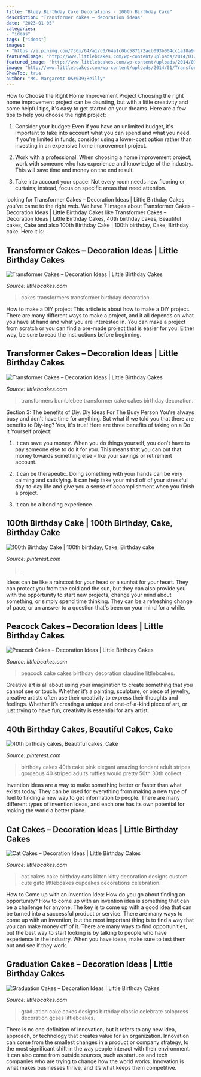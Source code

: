 ```yaml
---
title: "Bluey Birthday Cake Decorations - 100th Birthday Cake"
description: "Transformer cakes – decoration ideas"
date: "2023-01-05"
categories:
- "ideas"
tags: ["ideas"]
images:
- "https://i.pinimg.com/736x/64/a1/c0/64a1c0bc587172acb093b004cc1a18a9--elegant-birthday-cakes-tiered-birthday-cakes.jpg"
featuredImage: "http://www.littlebcakes.com/wp-content/uploads/2014/01/Cat-Cakes.jpg"
featured_image: "http://www.littlebcakes.com/wp-content/uploads/2014/01/Transformers-Cakes.jpg"
image: "http://www.littlebcakes.com/wp-content/uploads/2014/01/Transformers-Bumblebee-Cake.jpg"
ShowToc: true
author: "Ms. Margarett O&#039;Reilly"
---
```



How to Choose the Right Home Improvement Project
Choosing the right home improvement project can be daunting, but with a little creativity and some helpful tips, it's easy to get started on your dreams. Here are a few tips to help you choose the right project:
1. Consider your budget: Even if you have an unlimited budget, it's important to take into account what you can spend and what you need. If you're limited in funds, consider using a lower-cost option rather than investing in an expensive home improvement project.

2. Work with a professional: When choosing a home improvement project, work with someone who has experience and knowledge of the industry. This will save time and money on the end result.

3. Take into account your space: Not every room needs new flooring or curtains; instead, focus on specific areas that need attention.

	

		
looking for Transformer Cakes – Decoration Ideas | Little Birthday Cakes you've came to the right web. We have 7 Images about Transformer Cakes – Decoration Ideas | Little Birthday Cakes like Transformer Cakes – Decoration Ideas | Little Birthday Cakes, 40th birthday cakes, Beautiful cakes, Cake and also 100th Birthday Cake | 100th birthday, Cake, Birthday cake. Here it is:
		
    
## Transformer Cakes – Decoration Ideas | Little Birthday Cakes

<img loading=lazy src="http://www.littlebcakes.com/wp-content/uploads/2014/01/Transformers-Cakes.jpg" onerror="this.onerror=null;this.src='https://tse4.mm.bing.net/th?id=OIP.eHYRBmX5yNIexl5GHSDxVQHaJ4&amp;pid=15.1';" alt="Transformer Cakes – Decoration Ideas | Little Birthday Cakes">

_Source: littlebcakes.com_

>cakes transformers transformer birthday decoration. 

	

How to make a DIY project
This article is about how to make a DIY project. There are many different ways to make a project, and it all depends on what you have at hand and what you are interested in. You can make a project from scratch or you can find a pre-made project that is easier for you. Either way, be sure to read the instructions before beginning.

    
## Transformer Cakes – Decoration Ideas | Little Birthday Cakes

<img loading=lazy src="http://www.littlebcakes.com/wp-content/uploads/2014/01/Transformers-Bumblebee-Cake.jpg" onerror="this.onerror=null;this.src='https://tse2.mm.bing.net/th?id=OIP.GEli4pDwXEcfYjb302mbVgHaJ2&amp;pid=15.1';" alt="Transformer Cakes – Decoration Ideas | Little Birthday Cakes">

_Source: littlebcakes.com_

>transformers bumblebee transformer cake cakes birthday decoration. 

	

Section 3: The benefits of Diy.
Diy Ideas For The Busy Person
You're always busy and don't have time for anything. But what if we told you that there are benefits to Diy-ing? Yes, it's true! Here are three benefits of taking on a Do It Yourself project:

1. It can save you money. When you do things yourself, you don't have to pay someone else to do it for you. This means that you can put that money towards something else - like your savings or retirement account.

2. It can be therapeutic. Doing something with your hands can be very calming and satisfying. It can help take your mind off of your stressful day-to-day life and give you a sense of accomplishment when you finish a project.

3. It can be a bonding experience.

    
## 100th Birthday Cake | 100th Birthday, Cake, Birthday Cake

<img loading=lazy src="https://i.pinimg.com/736x/04/a8/00/04a8000ceb01f8cd9155a5ace2f4032e.jpg" onerror="this.onerror=null;this.src='https://tse2.mm.bing.net/th?id=OIP.tiqRXG8TpB52EF63Uvii3gHaJ3&amp;pid=15.1';" alt="100th Birthday Cake | 100th birthday, Cake, Birthday cake">

_Source: pinterest.com_

>. 

	

Ideas can be like a raincoat for your head or a sunhat for your heart. They can protect you from the cold and the sun, but they can also provide you with the opportunity to start new projects, change your mind about something, or simply spend time thinking. They can be a refreshing change of pace, or an answer to a question that's been on your mind for a while.

    
## Peacock Cakes – Decoration Ideas | Little Birthday Cakes

<img loading=lazy src="https://www.littlebcakes.com/wp-content/uploads/2014/02/Peacock-Cake.jpg" onerror="this.onerror=null;this.src='https://tse1.mm.bing.net/th?id=OIP.InP1GPKXmChr0KWdVQvr5AHaKU&amp;pid=15.1';" alt="Peacock Cakes – Decoration Ideas | Little Birthday Cakes">

_Source: littlebcakes.com_

>peacock cake cakes birthday decoration claudine littlebcakes. 

	

Creative art is all about using your imagination to create something that you cannot see or touch. Whether it’s a painting, sculpture, or piece of jewelry, creative artists often use their creativity to express their thoughts and feelings. Whether it’s creating a unique and one-of-a-kind piece of art, or just trying to have fun, creativity is essential for any artist.

    
## 40th Birthday Cakes, Beautiful Cakes, Cake

<img loading=lazy src="https://i.pinimg.com/736x/64/a1/c0/64a1c0bc587172acb093b004cc1a18a9--elegant-birthday-cakes-tiered-birthday-cakes.jpg" onerror="this.onerror=null;this.src='https://tse3.mm.bing.net/th?id=OIP.fsua8hh7ZstIX2xuKfK8ewHaNC&amp;pid=15.1';" alt="40th birthday cakes, Beautiful cakes, Cake">

_Source: pinterest.com_

>birthday cakes 40th cake pink elegant amazing fondant adult stripes gorgeous 40 striped adults ruffles would pretty 50th 30th collect. 

	

Invention ideas are a way to make something better or faster than what exists today. They can be used for everything from making a new type of fuel to finding a new way to get information to people. There are many different types of invention ideas, and each one has its own potential for making the world a better place.

    
## Cat Cakes – Decoration Ideas | Little Birthday Cakes

<img loading=lazy src="http://www.littlebcakes.com/wp-content/uploads/2014/01/Cat-Cakes.jpg" onerror="this.onerror=null;this.src='https://tse3.mm.bing.net/th?id=OIP.W2YtTAyoa8WdHetsdiGXSAHaJ4&amp;pid=15.1';" alt="Cat Cakes – Decoration Ideas | Little Birthday Cakes">

_Source: littlebcakes.com_

>cat cakes cake birthday cats kitten kitty decoration designs custom cute gato littlebcakes cupcakes decorations celebration. 

	

How to Come up with an Invention Idea: How do you go about finding an opportunity?
How to come up with an invention idea is something that can be a challenge for anyone. The key is to come up with a good idea that can be turned into a successful product or service. There are many ways to come up with an invention, but the most important thing is to find a way that you can make money off of it. There are many ways to find opportunities, but the best way to start looking is by talking to people who have experience in the industry. When you have ideas, make sure to test them out and see if they work.

    
## Graduation Cakes – Decoration Ideas | Little Birthday Cakes

<img loading=lazy src="https://www.littlebcakes.com/wp-content/uploads/2013/08/Graduation-Cake-Pics.jpg" onerror="this.onerror=null;this.src='https://tse4.mm.bing.net/th?id=OIP.FzF5xyvvONHBAF88429-cgHaJ4&amp;pid=15.1';" alt="Graduation Cakes – Decoration Ideas | Little Birthday Cakes">

_Source: littlebcakes.com_

>graduation cake cakes designs birthday classic celebrate solopress decoration gcses littlebcakes. 

	

There is no one definition of innovation, but it refers to any new idea, approach, or technology that creates value for an organization. Innovation can come from the smallest changes in a product or company strategy, to the most significant shift in the way people interact with their environment. It can also come from outside sources, such as startups and tech companies who are trying to change how the world works. Innovation is what makes businesses thrive, and it’s what keeps them competitive.

